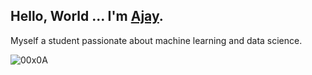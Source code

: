 ## Hello, World ... I'm [Ajay](https://www.github.com/00x0A). 

Myself a student passionate about machine learning and data science.

<img src="https://github-readme-stats.vercel.app/api/top-langs/?username=00x0A&hide=html,c" alt="00x0A" />
